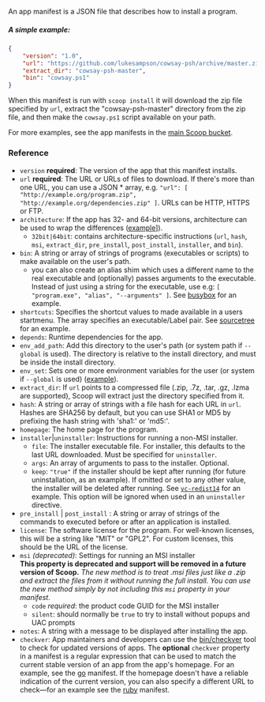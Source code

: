 An app manifest is a JSON file that describes how to install a program.

##### A simple example:
```json
{
    "version": "1.0",
    "url": "https://github.com/lukesampson/cowsay-psh/archive/master.zip",
    "extract_dir": "cowsay-psh-master",
    "bin": "cowsay.ps1"
}
```

When this manifest is run with `scoop install` it will download the zip file specified by `url`, extract the "cowsay-psh-master" directory from the zip file, and then make the `cowsay.ps1` script available on your path.

For more examples, see the app manifests in the [main Scoop bucket](https://github.com/lukesampson/scoop/tree/master/bucket).

### Reference

* `version` **required**: The version of the app that this manifest installs.
* `url` **required**: The URL or URLs of files to download. If there's more than one URL, you can use a JSON * array, e.g. `"url": [ "http://example.org/program.zip", "http://example.org/dependencies.zip" ]`. URLs can be HTTP, HTTPS or FTP.
* `architecture`: If the app has 32- and 64-bit versions, architecture can be used to wrap the differences ([example](https://github.com/lukesampson/scoop/blob/master/bucket/7zip.json)]).
    * `32bit|64bit`: contains architecture-specific instructions (`url`, `hash`, `msi`, `extract_dir`, `pre_install`, `post_install`, `installer`, and `bin`).
* `bin`: A string or array of strings of programs (executables or scripts) to make available on the user's path.
    * you can also create an alias shim which uses a different name to the real executable and (optionally) passes arguments to the executable. Instead of just using a string for the executable, use e.g: `[ "program.exe", "alias", "--arguments" ]`. See [busybox](https://github.com/lukesampson/scoop/blob/master/bucket/busybox.json) for an example.
* `shortcuts`: Specifies the shortcut values to made available in a users startmenu. The array specifies an executable/Label pair. See [sourcetree](https://github.com/lukesampson/scoop-extras/blob/master/sourcetree.json) for an example.
* `depends`: Runtime dependencies for the app.
* `env_add_path`: Add this directory to the user's path (or system path if `--global` is used). The directory is relative to the install directory, and must be inside the install directory.
* `env_set`: Sets one or more environment variables for the user (or system if `--global` is used) ([example](https://github.com/lukesampson/scoop/blob/master/bucket/go.json)).
* `extract_dir`: If `url` points to a compressed file (.zip, .7z, .tar, .gz, .lzma are supported), Scoop will extract just the directory specified from it.
* `hash`: A string or array of strings with a file hash for each URL in `url`. Hashes are SHA256 by default, but you can use SHA1 or MD5 by prefixing the hash string with 'sha1:' or 'md5:'.
* `homepage`: The home page for the program.
* `installer`|`uninstaller`: Instructions for running a non-MSI installer.
    * `file`: The installer executable file. For installer, this defaults to the last URL downloaded. Must be specified for `uninstaller`.
    * `args`: An array of arguments to pass to the installer. Optional.
    * `keep`: `"true"` if the installer should be kept after running (for future uninstallation, as an example). If omitted or set to any other value, the installer will be deleted after running. See [`vc-redist14`](https://github.com/lukesampson/scoop/blob/master/bucket/vc-redist14.json) for an example. This option will be ignored when used in an `uninstaller` directive.
* `pre_install` | `post_install` : A string or array of strings of the commands to executed before or after an application is installed. 
* `license`: The software license for the program. For well-known licenses, this will be a string like "MIT" or "GPL2". For custom licenses, this should be the URL of the license.
* `msi` *(deprecated)*: Settings for running an MSI installer<br>
**This property is deprecated and support will be removed in a future version of Scoop.** *The new method is to treat .msi files just like a .zip and extract the files from it without running the full install. You can use the new method simply by not including this `msi` property in your manifest.*
    * `code` *required*: the product code GUID for the MSI installer
    * `silent`: should normally be `true` to try to install without popups and UAC prompts
* `notes`: A string with a message to be displayed after installing the app.
* `checkver`: App maintainers and developers can use the [bin/checkver](https://github.com/lukesampson/scoop/blob/master/bin/checkver.ps1) tool to check for updated versions of apps. The **optional** `checkver` property in a manifest is a regular expression that can be used to match the current stable version of an app from the app's homepage. For an example, see the [go](https://github.com/lukesampson/scoop/blob/master/bucket/go.json) manifest. If the homepage doesn't have a reliable indication of the current version, you can also specify a different URL to check—for an example see the [ruby](https://github.com/lukesampson/scoop/blob/master/bucket/ruby.json) manifest.
 